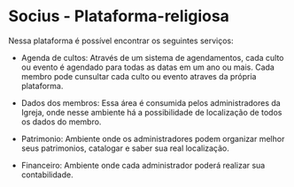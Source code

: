 # Socius - Plataforma-religiosa

Nessa plataforma é possível encontrar os seguintes serviços:

- Agenda de cultos:
Através de um sistema de agendamentos, cada culto ou evento é agendado para todas as datas em um ano ou mais. Cada membro pode cunsultar cada culto ou evento atraves da própria plataforma.

- Dados dos membros:
Essa área é consumida pelos administradores da Igreja, onde nesse ambiente há a possibilidade de localização de todos os dados do membro.

- Patrimonio:
Ambiente onde os administradores podem organizar melhor seus patrimonios, catalogar e saber sua real localização.

- Financeiro:
Ambiente onde cada administrador poderá realizar sua contabilidade.
